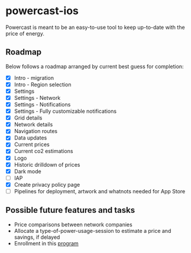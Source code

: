 # powercast-ios

Powercast is meant to be an easy-to-use tool to keep up-to-date with the price of energy.

## Roadmap

Below follows a roadmap arranged by current best guess for completion:

 - [x] Intro - migration
 - [x] Intro - Region selection
 - [x] Settings
 - [x] Settings - Network
 - [x] Settings - Notifications
 - [x] Settings - Fully customizable notifications
 - [x] Grid details
 - [x] Network details
 - [x] Navigation routes
 - [x] Data updates
 - [x] Current prices
 - [x] Current co2 estimations
 - [x] Logo
 - [x] Historic drilldown of prices
 - [x] Dark mode
 - [ ] IAP
 - [x] Create privacy policy page
 - [ ] Pipelines for deployment, artwork and whatnots needed for App Store

## Possible future features and tasks

- Price comparisons between network companies
- Allocate a type-of-power-usage-session to estimate a price and savings, if delayed
- Enrollment in this [program](https://developer.apple.com/app-store/small-business-program/)
